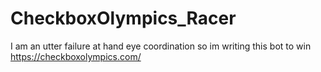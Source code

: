 # CheckboxOlympics_Racer

I am an utter failure at hand eye coordination so im writing this bot to win https://checkboxolympics.com/ 
